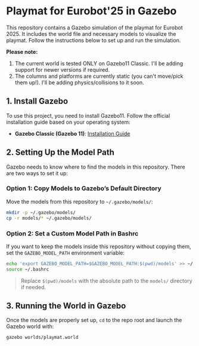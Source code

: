 # Playmat for Eurobot'25 in Gazebo

This repository contains a Gazebo simulation of the playmat for Eurobot 2025. It includes the world file and necessary models to visualize the playmat. Follow the instructions below to set up and run the simulation.

**Please note:**
1. The current world is tested ONLY on Gazebo11 Classic. I'll be adding support for newer versions if required.
2. The columns and platforms are currently static (you can't move/pick them up!). I'll be adding physics/collisions to it soon.
   
## 1. Install Gazebo
To use this project, you need to install Gazebo11. Follow the official installation guide based on your operating system:
- **Gazebo Classic (Gazebo 11)**: [Installation Guide](https://classic.gazebosim.org/tutorials?cat=install)

## 2. Setting Up the Model Path
Gazebo needs to know where to find the models in this repository. There are two ways to set it up:

### **Option 1: Copy Models to Gazebo’s Default Directory**
Move the models from this repository to `~/.gazebo/models/`:
```bash
mkdir -p ~/.gazebo/models/
cp -r models/* ~/.gazebo/models/
```

### **Option 2: Set a Custom Model Path in Bashrc**
If you want to keep the models inside this repository without copying them, set the `GAZEBO_MODEL_PATH` environment variable:
```bash
echo 'export GAZEBO_MODEL_PATH=$GAZEBO_MODEL_PATH:$(pwd)/models' >> ~/.bashrc
source ~/.bashrc
```
> Replace `$(pwd)/models` with the absolute path to the `models/` directory if needed.

## 3. Running the World in Gazebo
Once the models are properly set up, `cd` to the repo root and launch the Gazebo world with:
```bash
gazebo worlds/playmat.world
```
